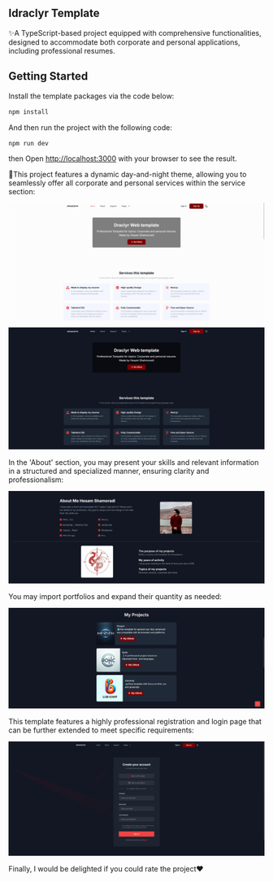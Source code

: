 <h2>Idraclyr Template</h2>
<p>✨A TypeScript-based project equipped with comprehensive functionalities, designed to accommodate both corporate and personal applications, including professional resumes. </p>

## Getting Started

Install the template packages via the code below:

```bash
npm install
```
And then run the project with the following code:

```bash
npm run dev
```

then Open [http://localhost:3000](http://localhost:3000) with your browser to see the result.
<br>
<p>🤖This project features a dynamic day-and-night theme, allowing you to seamlessly offer all corporate and personal services within the service section:</p>
<img src="./public/home1.png">
<img src="./public/home2.png">
<br>
<p>In the 'About' section, you may present your skills and relevant information in a structured and specialized manner, ensuring clarity and professionalism:</p>
<img src="./public/about.png">
<br>
<p>You may import portfolios and expand their quantity as needed:</p>
<img src="./public/project.png">
<br>
<p>This template features a highly professional registration and login page that can be further extended to meet specific requirements:</p>
<img src="./public/signup.png">
<br>
<p>Finally, I would be delighted if you could rate the project❤️</p>

